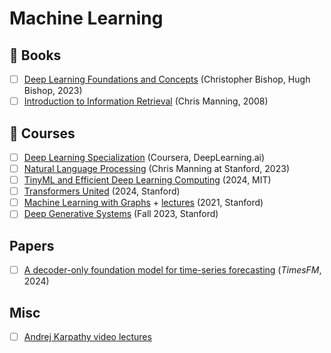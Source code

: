 # Machine Learning

## 📖 Books

- [ ] [Deep Learning Foundations and Concepts](https://www.bishopbook.com/) (Christopher Bishop, Hugh Bishop, 2023)
- [ ] [Introduction to Information Retrieval](https://www.goodreads.com/book/show/3278309-introduction-to-information-retrieval) (Chris Manning, 2008)

## 🎥 Courses

- [ ] [Deep Learning Specialization](https://www.deeplearning.ai/courses/deep-learning-specialization/) (Coursera, DeepLearning.ai)
- [ ] [Natural Language Processing](https://web.stanford.edu/class/archive/cs/cs224n/cs224n.1234/) (Chris Manning at Stanford, 2023)
- [ ] [TinyML and Efficient Deep Learning Computing](https://hanlab.mit.edu/courses/2023-fall-65940) (2024, MIT)
- [ ] [Transformers United](https://web.stanford.edu/class/cs25/) (2024, Stanford)
- [ ] [Machine Learning with Graphs](https://snap.stanford.edu/class/cs224w-2021/) + [lectures](https://www.youtube.com/playlist?list=PLoROMvodv4rOP-ImU-O1rYRg2RFxomvFp) (2021, Stanford)
- [ ] [Deep Generative Systems](https://www.youtube.com/playlist?list=PLoROMvodv4rPOWA-omMM6STXaWW4FvJT8) (Fall 2023, Stanford)

## Papers

- [ ] [A decoder-only foundation model for time-series forecasting](https://research.google/blog/a-decoder-only-foundation-model-for-time-series-forecasting/)
  (_TimesFM_, 2024)

## Misc

- [ ] [Andrej Karpathy video lectures](https://www.youtube.com/@AndrejKarpathy/videos)
